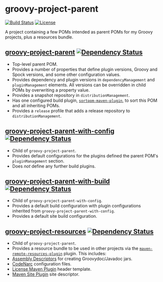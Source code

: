 # groovy-project-parent
[![Build Status](https://travis-ci.org/rvenutolo/groovy-project-parent.svg?branch=master)](https://travis-ci.org/rvenutolo/groovy-project-parent)
[![License](https://img.shields.io/hexpm/l/plug.svg)](https://www.apache.org/licenses/LICENSE-2.0)

A project containing a few POMs intended as parent POMs for my Groovy projects, plus a resources bundle.

## [groovy-project-parent](https://github.com/rvenutolo/groovy-project-parent/blob/master/pom.xml) [![Dependency Status](https://www.versioneye.com/user/projects/57c33b3712b526000ed5f3be/badge.svg)](https://www.versioneye.com/user/projects/57c33b3712b526000ed5f3be)

* Top-level parent POM.
* Provides a number of properties that define plugin versions, Groovy and Spock versions, and some other configuration values.
* Provides dependency and plugin versions in `dependencyManagement` and `pluginManagement` elements. All versions can be overridden in child POMs by overwriting a property value.
* Provides a snapshot repository in `distributionManagement`.
* Has one configured build plugin, [`sortpom-maven-plugin`](https://github.com/Ekryd/sortpom), to sort this POM and all inheriting POMs.
* Provides a `release` profile that adds a release repository to `distributionManagement`.

## [groovy-project-parent-with-config](https://github.com/rvenutolo/groovy-project-parent/blob/master/groovy-project-parent-with-config/pom.xml) [![Dependency Status](https://www.versioneye.com/user/projects/57c33bcb86473900106adabe/badge.svg)](https://www.versioneye.com/user/projects/57c33bcb86473900106adabe)

* Child of `groovy-project-parent`.
* Provides default configurations for the plugins defined the parent POM's `pluginManagement` section.
* Does _not_ define any further build plugins.

## [groovy-project-parent-with-build](https://github.com/rvenutolo/groovy-project-parent/blob/master/groovy-project-parent-with-config/groovy-project-parent-with-build/pom.xml) [![Dependency Status](https://www.versioneye.com/user/projects/57c33bd7864739000ec94b20/badge.svg)](https://www.versioneye.com/user/projects/57c33bd7864739000ec94b20)

* Child of `groovy-project-parent-with-config`.
* Provides a default build configuration with plugin configurations inherited from `groovy-project-parent-with-config`.
* Provides a default site build configuration.

## [groovy-project-resources](https://github.com/rvenutolo/groovy-project-parent/blob/master/groovy-project-resources/src/main/resources) [![Dependency Status](https://www.versioneye.com/user/projects/57c33b6a8647390016589744/badge.svg)](https://www.versioneye.com/user/projects/57c33b6a8647390016589744)

* Child of `groovy-project-parent`.
* Provides a resource bundle to be used in other projects via the [`maven-remote-resources-plugin`](https://maven.apache.org/plugins/maven-remote-resources-plugin/) plugin. This includes:
 * [Assembly Descriptors](https://maven.apache.org/plugins/maven-assembly-plugin/assembly.html) for creating Groovydoc/Javadoc jars.
 * [CodeNarc](http://codenarc.sourceforge.net/) configuration files.
 * [License Maven Plugin](http://code.mycila.com/license-maven-plugin/) header template.
 * [Maven Site Plugin](https://maven.apache.org/plugins/maven-site-plugin/) site descriptor.
